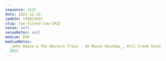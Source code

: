 ```yaml
---
sequence: 1221
date: 2021-12-22
imdbId: tt0023631
slug: two-fisted-law-1932
venue: null
venueNotes: null
medium: DVD
mediumNotes:
  _John Wayne & The Western Trios - 50 Movie Roundup_, Mill Creek Entertainment,
  2015
---
```

